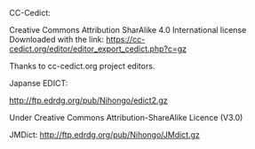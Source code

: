 CC-Cedict:

Creative Commons Attribution SharAlike 4.0 International license
Downloaded with the link:
https://cc-cedict.org/editor/editor_export_cedict.php?c=gz

Thanks to cc-cedict.org project editors.

Japanse EDICT:

http://ftp.edrdg.org/pub/Nihongo/edict2.gz

Under  Creative Commons Attribution-ShareAlike Licence (V3.0)

JMDict:
http://ftp.edrdg.org/pub/Nihongo/JMdict.gz

